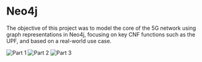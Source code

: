 # Neo4j

The objective of this project was to model the core of the 5G network using graph representations in Neo4j, focusing on key CNF functions such as the UPF, and based on a real-world use case.

![Part 1](https://github.com/user-attachments/assets/ba379d12-153e-4e04-9789-36e8c9cacb62)
![Part 2](https://github.com/user-attachments/assets/07bebaf2-8268-4019-8fbf-906665befc09)
![Part 3](https://github.com/user-attachments/assets/897c61d5-a74f-49fd-a9dc-02667313136a)
